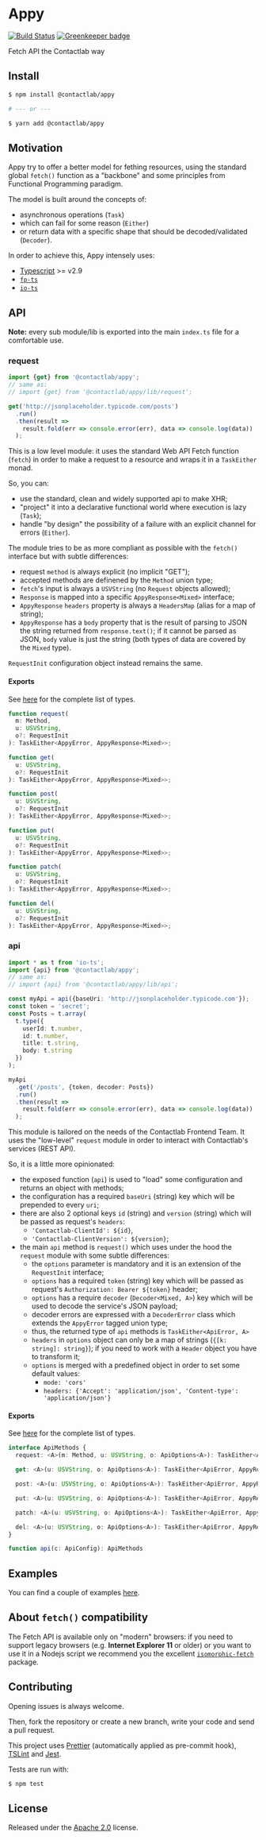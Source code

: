 # Appy

[![Build Status](https://travis-ci.org/contactlab/appy.svg?branch=master)](https://travis-ci.org/contactlab/appy) [![Greenkeeper badge](https://badges.greenkeeper.io/contactlab/appy.svg)](https://greenkeeper.io/)

Fetch API the Contactlab way

## Install

```sh
$ npm install @contactlab/appy

# --- or ---

$ yarn add @contactlab/appy
```

## Motivation

Appy try to offer a better model for fething resources, using the standard global `fetch()` function as a "backbone" and some principles from Functional Programming paradigm.

The model is built around the concepts of:

- asynchronous operations (`Task`)
- which can fail for some reason (`Either`)
- or return data with a specific shape that should be decoded/validated (`Decoder`).

In order to achieve this, Appy intensely uses:

- [Typescript](https://www.typescriptlang.org) >= v2.9
- [`fp-ts`](https://github.com/gcanti/io-ts)
- [`io-ts`](https://github.com/gcanti/fp-ts/)

## API

**Note:** every sub module/lib is exported into the main `index.ts` file for a comfortable use.

### request

```typescript
import {get} from '@contactlab/appy';
// same as:
// import {get} from '@contactlab/appy/lib/request';

get('http://jsonplaceholder.typicode.com/posts')
  .run()
  .then(result =>
    result.fold(err => console.error(err), data => console.log(data))
  );
```

This is a low level module:
it uses the standard Web API Fetch function (`fetch`) in order to make a request to a resource
and wraps it in a `TaskEither` monad.

So, you can:

- use the standard, clean and widely supported api to make XHR;
- "project" it into a declarative functional world where execution is lazy (`Task`);
- handle "by design" the possibility of a failure with an explicit channel for errors (`Either`).

The module tries to be as more compliant as possible with the `fetch()` interface but with subtle differences:

- request `method` is always explicit (no implicit "GET");
- accepted methods are definened by the `Method` union type;
- `fetch`'s input is always a `USVString` (no `Request` objects allowed);
- `Response` is mapped into a specific `AppyResponse<Mixed>` interface;
- `AppyResponse` `headers` property is always a `HeadersMap` (alias for a map of string);
- `AppyResponse` has a `body` property that is the result of parsing to JSON the string returned from `response.text()`; if it cannot be parsed as JSON, `body` value is just the string (both types of data are covered by the `Mixed` type).

`RequestInit` configuration object instead remains the same.

#### Exports

See [here](src/request.ts) for the complete list of types.

```typescript
function request(
  m: Method,
  u: USVString,
  o?: RequestInit
): TaskEither<AppyError, AppyResponse<Mixed>>;
```

```typescript
function get(
  u: USVString,
  o?: RequestInit
): TaskEither<AppyError, AppyResponse<Mixed>>;
```

```typescript
function post(
  u: USVString,
  o?: RequestInit
): TaskEither<AppyError, AppyResponse<Mixed>>;
```

```typescript
function put(
  u: USVString,
  o?: RequestInit
): TaskEither<AppyError, AppyResponse<Mixed>>;
```

```typescript
function patch(
  u: USVString,
  o?: RequestInit
): TaskEither<AppyError, AppyResponse<Mixed>>;
```

```typescript
function del(
  u: USVString,
  o?: RequestInit
): TaskEither<AppyError, AppyResponse<Mixed>>;
```

### api

```typescript
import * as t from 'io-ts';
import {api} from '@contactlab/appy';
// same as:
// import {api} from '@contactlab/appy/lib/api';

const myApi = api({baseUri: 'http://jsonplaceholder.typicode.com'});
const token = 'secret';
const Posts = t.array(
  t.type({
    userId: t.number,
    id: t.number,
    title: t.string,
    body: t.string
  })
);

myApi
  .get('/posts', {token, decoder: Posts})
  .run()
  .then(result =>
    result.fold(err => console.error(err), data => console.log(data))
  );
```

This module is tailored on the needs of the Contactlab Frontend Team.
It uses the "low-level" `request` module in order to interact with Contactlab's services (REST API).

So, it is a little more opinionated:

- the exposed function (`api`) is used to "load" some configuration and returns an object with methods;
- the configuration has a required `baseUri` (string) key which will be prepended to every `uri`;
- there are also 2 optional keys `id` (string) and `version` (string) which will be passed as request's `headers`:
  - `'Contactlab-ClientId': ${id}`,
  - `'Contactlab-ClientVersion': ${version}`;
- the main `api` method is `request()` which uses under the hood the `request` module with some subtle differences:
  - the `options` parameter is mandatory and it is an extension of the `RequestInit` interface;
  - `options` has a required `token` (string) key which will be passed as request's `Authorization: Bearer ${token}` header;
  - `options` has a require `decoder` (`Decoder<Mixed, A>`) key which will be used to decode the service's JSON payload;
  - decoder errors are expressed with a `DecoderError` class which extends the `AppyError` tagged union type;
  - thus, the returned type of `api` methods is `TaskEither<ApiError, A>`
  - `headers` in `options` object can only be a map of strings (`{[k: string]: string}`); if you need to work with a `Header` object you have to transform it;
  - `options` is merged with a predefined object in order to set some default values:
    - `mode: 'cors'`
    - `headers: {'Accept': 'application/json', 'Content-type': 'application/json'}`

#### Exports

See [here](src/api.ts) for the complete list of types.

```typescript
interface ApiMethods {
  request: <A>(m: Method, u: USVString, o: ApiOptions<A>): TaskEither<ApiError, AppyResponse<A>>;

  get: <A>(u: USVString, o: ApiOptions<A>): TaskEither<ApiError, AppyResponse<A>>;

  post: <A>(u: USVString, o: ApiOptions<A>): TaskEither<ApiError, AppyResponse<A>>;

  put: <A>(u: USVString, o: ApiOptions<A>): TaskEither<ApiError, AppyResponse<A>>;

  patch: <A>(u: USVString, o: ApiOptions<A>): TaskEither<ApiError, AppyResponse<A>>;

  del: <A>(u: USVString, o: ApiOptions<A>): TaskEither<ApiError, AppyResponse<A>>;
}

function api(c: ApiConfig): ApiMethods
```

## Examples

You can find a couple of examples [here](examples).

## About `fetch()` compatibility

The Fetch API is available only on "modern" browsers: if you need to support legacy browsers (e.g. **Internet Explorer 11** or older) or you want to use it in a Nodejs script we recommend you the excellent [`isomorphic-fetch`](https://www.npmjs.com/package/isomorphic-fetch) package.

## Contributing

Opening issues is always welcome.

Then, fork the repository or create a new branch, write your code and send a pull request.

This project uses [Prettier](https://prettier.io/) (automatically applied as pre-commit hook), [TSLint](https://palantir.github.io/tslint/) and [Jest](https://facebook.github.io/jest/en/).

Tests are run with:

```sh
$ npm test
```

## License

Released under the [Apache 2.0](LICENSE) license.
